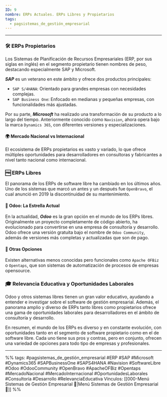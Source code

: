 ```yaml
---
ID: 9
nombre: ERPs Actuales. ERPs Libres y Propietarios
tags:
  - pagsistemas_de_gestión_empresarial
---
```

___
### 🛠️ ERPs Propietarios

Los Sistemas de Planificación de Recursos Empresariales (ERP, por sus siglas en inglés) en el segmento propietario tienen nombres de peso, destacando especialmente SAP y Microsoft.

***SAP*** es un veterano en este ámbito y ofrece dos productos principales:

- `SAP S/4HANA`: Orientado para grandes empresas con necesidades complejas.
- `SAP Business One`: Enfocado en medianas y pequeñas empresas, con funcionalidades más ajustadas.

Por su parte, ***Microsoft*** ha realizado una transformación de su producto a lo largo del tiempo. Anteriormente conocido como `Navision`, ahora opera bajo la marca `Dynamics 365`, con diferentes versiones y especializaciones.

#### 🌍 Mercado Nacional vs Internacional

El ecosistema de ERPs propietarios es vasto y variado, lo que ofrece múltiples oportunidades para desarrolladores en consultoras y fabricantes a nivel tanto nacional como internacional.

### 🆓 ERPs Libres

El panorama de los ERPs de software libre ha cambiado en los últimos años. Uno de los sistemas que marcó un antes y un después fue `OpenBravo`, el cual anunció en 2019 la discontinuidad de su mantenimiento.

#### 🌟 Odoo: La Estrella Actual

En la actualidad, ***Odoo*** es la gran opción en el mundo de los ERPs libres. Originalmente un proyecto completamente de código abierto, ha evolucionado para convertirse en una empresa de consultoría y desarrollo. Odoo ofrece una versión gratuita bajo el nombre de `Odoo Community`, además de versiones más completas y actualizadas que son de pago.

#### 🧩 Otras Opciones

Existen alternativas menos conocidas pero funcionales como `Apache OFBiz` o `Opentaps`, que son sistemas de automatización de procesos de empresas opensource.

### 🎓 Relevancia Educativa y Oportunidades Laborales

Odoo y otros sistemas libres tienen un gran valor educativo, ayudando a entender e investigar sobre el software de gestión empresarial. Además, el panorama amplio y diverso de ERPs tanto libres como propietarios ofrece una gama de oportunidades laborales para desarrolladores en el ámbito de consultoría y desarrollo.

En resumen, el mundo de los ERPs es diverso y en constante evolución, con oportunidades tanto en el segmento de software propietario como en el de software libre. Cada uno tiene sus pros y contras, pero en conjunto, ofrecen una variedad de opciones para todo tipo de empresas y profesionales.

___
%%
tags: #pagsistemas_de_gestión_empresarial  #ERP #SAP #Microsoft #Dynamics365 #SAPBusinessOne #SAPS4HANA #Navision #SoftwareLibre #Odoo #OdooCommunity #OpenBravo #ApacheOFBiz #Opentaps #MercadoNacional #MercadoInternacional #OportunidadesLaborales #Consultoría #Desarrollo #RelevanciaEducativa
Vínculos:  [[000-Menú Sistemas de Gestión Empresarial 📃|Menú Sistemas de Gestión Empresarial 📃]]
%%
